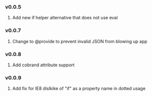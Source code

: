 ### v0.0.5

1. Add new if helper alternative that does not use eval

### v0.0.7
1. Change to @provide to prevent invalid JSON from blowing up app

### v0.0.8
1. Add cobrand attribute support

### v0.0.9
1. Add fix for IE8 dislkike of "if" as a property name in dotted usage
